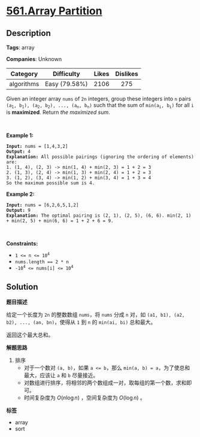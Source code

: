 # [561.Array Partition](https://leetcode.com/problems/array-partition/description/)

## Description

**Tags**: array

**Companies**: Unknown

|  Category  |  Difficulty   | Likes | Dislikes |
| :--------: | :-----------: | :---: | :------: |
| algorithms | Easy (79.58%) | 2106  |   275    |

<p>Given an integer array <code>nums</code> of <code>2n</code> integers, group these integers into <code>n</code> pairs <code>(a<sub>1</sub>, b<sub>1</sub>), (a<sub>2</sub>, b<sub>2</sub>), ..., (a<sub>n</sub>, b<sub>n</sub>)</code> such that the sum of <code>min(a<sub>i</sub>, b<sub>i</sub>)</code> for all <code>i</code> is <strong>maximized</strong>. Return<em> the maximized sum</em>.</p>
<p>&nbsp;</p>
<p><strong class="example">Example 1:</strong></p>
<pre><code><strong>Input:</strong> nums = [1,4,3,2]
<strong>Output:</strong> 4
<strong>Explanation:</strong> All possible pairings (ignoring the ordering of elements) are:
1. (1, 4), (2, 3) -&gt; min(1, 4) + min(2, 3) = 1 + 2 = 3
2. (1, 3), (2, 4) -&gt; min(1, 3) + min(2, 4) = 1 + 2 = 3
3. (1, 2), (3, 4) -&gt; min(1, 2) + min(3, 4) = 1 + 3 = 4
So the maximum possible sum is 4.</code></pre>
<p><strong class="example">Example 2:</strong></p>
<pre><code><strong>Input:</strong> nums = [6,2,6,5,1,2]
<strong>Output:</strong> 9
<strong>Explanation:</strong> The optimal pairing is (2, 1), (2, 5), (6, 6). min(2, 1) + min(2, 5) + min(6, 6) = 1 + 2 + 6 = 9.</code></pre>
<p>&nbsp;</p>
<p><strong>Constraints:</strong></p>
<ul>
  <li><code>1 &lt;= n &lt;= 10<sup>4</sup></code></li>
  <li><code>nums.length == 2 * n</code></li>
  <li><code>-10<sup>4</sup> &lt;= nums[i] &lt;= 10<sup>4</sup></code></li>
</ul>

## Solution

**题目描述**

给定一个长度为 `2n` 的整数数组 `nums`，将 `nums` 分成 `n` 对，如 `(a1, b1), (a2, b2), ..., (an, bn)`，使得从 `1` 到 `n` 的 `min(ai, bi)` 总和最大。

返回这个最大总和。

**解题思路**

1. 排序
   - 对于一个数对 `(a, b)`，如果 `a <= b`，那么 `min(a, b) = a`，为了使总和最大，应该让 `a` 和 `b` 尽量接近。
   - 对数组进行排序，将相邻的两个数组成一对，取每组的第一个数，求和即可。
   - 时间复杂度为 $O(n \log n)$ ，空间复杂度为 $O(\log n)$ 。

**标签**

- array
- sort
